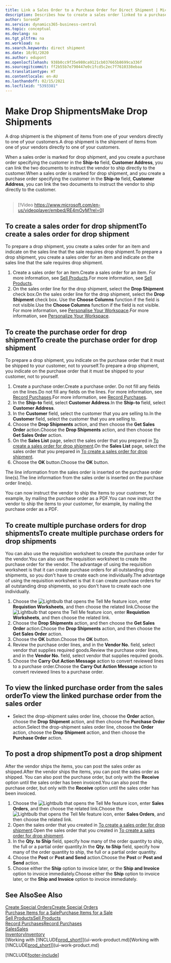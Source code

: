 ```yaml
---
title: Link a Sales Order to a Purchase Order for Direct Shipment | Microsoft Docs
description: Describes how to create a sales order linked to a purchase order to enable shipment directly from the vendor to the customer.
author: SorenGP
ms.service: dynamics365-business-central
ms.topic: conceptual
ms.devlang: na
ms.tgt_pltfrm: na
ms.workload: na
ms.search.keywords: direct shipment
ms.date: 10/01/2020
ms.author: edupont
ms.openlocfilehash: 938b0cc9f35e980ca9121cb037665b8699ca336f
ms.sourcegitcommit: ff2b55b7e790447e0c1fcd5c2ec7f7610338ebaa
ms.translationtype: HT
ms.contentlocale: en-AU
ms.lasthandoff: 02/15/2021
ms.locfileid: "5393381"
---
```

# <a name="make-drop-shipments"></a><span data-ttu-id="c3729-103">Make Drop Shipments</span><span class="sxs-lookup"><span data-stu-id="c3729-103">Make Drop Shipments</span></span>

<span data-ttu-id="c3729-104">A drop shipment is the shipment of items from one of your vendors directly to one of your customers.</span><span class="sxs-lookup"><span data-stu-id="c3729-104">A drop shipment is the shipment of items from one of your vendors directly to one of your customers.</span></span>

<span data-ttu-id="c3729-105">When a sales order is marked for drop shipment, and you create a purchase order specifying the customer in the **Ship-to** field, **Customer Address**, you can link the two documents to instruct the vendor to ship directly to the customer.</span><span class="sxs-lookup"><span data-stu-id="c3729-105">When a sales order is marked for drop shipment, and you create a purchase order specifying the customer in the **Ship-to** field, **Customer Address**, you can link the two documents to instruct the vendor to ship directly to the customer.</span></span>
<br><br>  
  
> [!Video https://www.microsoft.com/en-us/videoplayer/embed/RE4mOyM?rel=0]

## <a name="to-create-a-sales-order-for-drop-shipment"></a><span data-ttu-id="c3729-106">To create a sales order for drop shipment</span><span class="sxs-lookup"><span data-stu-id="c3729-106">To create a sales order for drop shipment</span></span>

<span data-ttu-id="c3729-107">To prepare a drop shipment, you create a sales order for an item and indicate on the sales line that the sale requires drop shipment.</span><span class="sxs-lookup"><span data-stu-id="c3729-107">To prepare a drop shipment, you create a sales order for an item and indicate on the sales line that the sale requires drop shipment.</span></span>

1. <span data-ttu-id="c3729-108">Create a sales order for an item.</span><span class="sxs-lookup"><span data-stu-id="c3729-108">Create a sales order for an item.</span></span> <span data-ttu-id="c3729-109">For more information, see [Sell Products](sales-how-sell-products.md).</span><span class="sxs-lookup"><span data-stu-id="c3729-109">For more information, see [Sell Products](sales-how-sell-products.md).</span></span>
2. <span data-ttu-id="c3729-110">On the sales order line for the drop shipment, select the **Drop Shipment** check box.</span><span class="sxs-lookup"><span data-stu-id="c3729-110">On the sales order line for the drop shipment, select the **Drop Shipment** check box.</span></span> <span data-ttu-id="c3729-111">Use the **Choose Columns** function if the field is not visible.</span><span class="sxs-lookup"><span data-stu-id="c3729-111">Use the **Choose Columns** function if the field is not visible.</span></span> <span data-ttu-id="c3729-112">For more information, see [Personalise Your Workspace](ui-personalization-user.md).</span><span class="sxs-lookup"><span data-stu-id="c3729-112">For more information, see [Personalize Your Workspace](ui-personalization-user.md).</span></span>

## <a name="to-create-the-purchase-order-for-drop-shipment"></a><span data-ttu-id="c3729-113">To create the purchase order for drop shipment</span><span class="sxs-lookup"><span data-stu-id="c3729-113">To create the purchase order for drop shipment</span></span>

<span data-ttu-id="c3729-114">To prepare a drop shipment, you indicate on the purchase order that it must be shipped to your customer, not to yourself.</span><span class="sxs-lookup"><span data-stu-id="c3729-114">To prepare a drop shipment, you indicate on the purchase order that it must be shipped to your customer, not to yourself.</span></span>

1. <span data-ttu-id="c3729-115">Create a purchase order.</span><span class="sxs-lookup"><span data-stu-id="c3729-115">Create a purchase order.</span></span> <span data-ttu-id="c3729-116">Do not fill any fields on the lines.</span><span class="sxs-lookup"><span data-stu-id="c3729-116">Do not fill any fields on the lines.</span></span> <span data-ttu-id="c3729-117">For more information, see [Record Purchases](purchasing-how-record-purchases.md).</span><span class="sxs-lookup"><span data-stu-id="c3729-117">For more information, see [Record Purchases](purchasing-how-record-purchases.md).</span></span>
2. <span data-ttu-id="c3729-118">In the **Ship-to** field, select **Customer Address**.</span><span class="sxs-lookup"><span data-stu-id="c3729-118">In the **Ship-to** field, select **Customer Address**.</span></span>
3. <span data-ttu-id="c3729-119">In the **Customer** field, select the customer that you are selling to.</span><span class="sxs-lookup"><span data-stu-id="c3729-119">In the **Customer** field, select the customer that you are selling to.</span></span>
4. <span data-ttu-id="c3729-120">Choose the **Drop Shipments** action, and then choose the **Get Sales Order** action.</span><span class="sxs-lookup"><span data-stu-id="c3729-120">Choose the **Drop Shipments** action, and then choose the **Get Sales Order** action.</span></span>
5. <span data-ttu-id="c3729-121">On the **Sales List** page, select the sales order that you prepared in [To create a sales order for drop shipment](sales-how-drop-shipment.md#to-create-a-sales-order-for-drop-shipment).</span><span class="sxs-lookup"><span data-stu-id="c3729-121">On the **Sales List** page, select the sales order that you prepared in [To create a sales order for drop shipment](sales-how-drop-shipment.md#to-create-a-sales-order-for-drop-shipment).</span></span>
6. <span data-ttu-id="c3729-122">Choose the **OK** button.</span><span class="sxs-lookup"><span data-stu-id="c3729-122">Choose the **OK** button.</span></span>

<span data-ttu-id="c3729-123">The line information from the sales order is inserted on the purchase order line(s).</span><span class="sxs-lookup"><span data-stu-id="c3729-123">The line information from the sales order is inserted on the purchase order line(s).</span></span>

<span data-ttu-id="c3729-124">You can now instruct the vendor to ship the items to your customer, for example, by mailing the purchase order as a PDF.</span><span class="sxs-lookup"><span data-stu-id="c3729-124">You can now instruct the vendor to ship the items to your customer, for example, by mailing the purchase order as a PDF.</span></span>     

## <a name="to-create-multiple-purchase-orders-for-drop-shipments"></a><span data-ttu-id="c3729-125">To create multiple purchase orders for drop shipments</span><span class="sxs-lookup"><span data-stu-id="c3729-125">To create multiple purchase orders for drop shipments</span></span>

<span data-ttu-id="c3729-126">You can also use the requisition worksheet to create the purchase order for the vendor.</span><span class="sxs-lookup"><span data-stu-id="c3729-126">You can also use the requisition worksheet to create the purchase order for the vendor.</span></span> <span data-ttu-id="c3729-127">The advantage of using the requisition worksheet is that it can create purchase orders for all outstanding drop shipments, so you don't have to create each one individually.</span><span class="sxs-lookup"><span data-stu-id="c3729-127">The advantage of using the requisition worksheet is that it can create purchase orders for all outstanding drop shipments, so you don't have to create each one individually.</span></span>

1. <span data-ttu-id="c3729-128">Choose the ![Lightbulb that opens the Tell Me feature](media/ui-search/search_small.png "Tell me what you want to do") icon, enter **Requistion Worksheets**, and then choose the related link.</span><span class="sxs-lookup"><span data-stu-id="c3729-128">Choose the ![Lightbulb that opens the Tell Me feature](media/ui-search/search_small.png "Tell me what you want to do") icon, enter **Requistion Worksheets**, and then choose the related link.</span></span>
2. <span data-ttu-id="c3729-129">Choose the **Drop Shipments** action, and then choose the **Get Sales Order** action.</span><span class="sxs-lookup"><span data-stu-id="c3729-129">Choose the **Drop Shipments** action, and then choose the **Get Sales Order** action.</span></span>
3. <span data-ttu-id="c3729-130">Choose the **OK** button.</span><span class="sxs-lookup"><span data-stu-id="c3729-130">Choose the **OK** button.</span></span>
4. <span data-ttu-id="c3729-131">Review the purchase order lines, and in the **Vendor No.** field, select vendor that supplies required goods.</span><span class="sxs-lookup"><span data-stu-id="c3729-131">Review the purchase order lines, and in the **Vendor No.** field, select vendor that supplies required goods.</span></span> 
5. <span data-ttu-id="c3729-132">Choose the **Carry Out Action Message** action to convert reviewed lines to a purchase order.</span><span class="sxs-lookup"><span data-stu-id="c3729-132">Choose the **Carry Out Action Message** action to convert reviewed lines to a purchase order.</span></span>

## <a name="to-view-the-linked-purchase-order-from-the-sales-order"></a><span data-ttu-id="c3729-133">To view the linked purchase order from the sales order</span><span class="sxs-lookup"><span data-stu-id="c3729-133">To view the linked purchase order from the sales order</span></span>

* <span data-ttu-id="c3729-134">Select the drop-shipment sales order line, choose the **Order** action, choose the **Drop Shipment** action, and then choose the **Purchase Order** action.</span><span class="sxs-lookup"><span data-stu-id="c3729-134">Select the drop-shipment sales order line, choose the **Order** action, choose the **Drop Shipment** action, and then choose the **Purchase Order** action.</span></span>

## <a name="to-post-a-drop-shipment"></a><span data-ttu-id="c3729-135">To post a drop shipment</span><span class="sxs-lookup"><span data-stu-id="c3729-135">To post a drop shipment</span></span>

<span data-ttu-id="c3729-136">After the vendor ships the items, you can post the sales order as shipped.</span><span class="sxs-lookup"><span data-stu-id="c3729-136">After the vendor ships the items, you can post the sales order as shipped.</span></span> <span data-ttu-id="c3729-137">You can also post the purchase order, but only with the **Receive** option until the sales order has been invoiced.</span><span class="sxs-lookup"><span data-stu-id="c3729-137">You can also post the purchase order, but only with the **Receive** option until the sales order has been invoiced.</span></span>

1. <span data-ttu-id="c3729-138">Choose the ![Lightbulb that opens the Tell Me feature](media/ui-search/search_small.png "Tell me what you want to do") icon, enter **Sales Orders**, and then choose the related link.</span><span class="sxs-lookup"><span data-stu-id="c3729-138">Choose the ![Lightbulb that opens the Tell Me feature](media/ui-search/search_small.png "Tell me what you want to do") icon, enter **Sales Orders**, and then choose the related link.</span></span>
2. <span data-ttu-id="c3729-139">Open the sales order that you created in [To create a sales order for drop shipment](#to-create-a-sales-order-for-drop-shipment).</span><span class="sxs-lookup"><span data-stu-id="c3729-139">Open the sales order that you created in [To create a sales order for drop shipment](#to-create-a-sales-order-for-drop-shipment).</span></span>
3. <span data-ttu-id="c3729-140">In the **Qty. to Ship** field, specify how many of the order quantity to ship, the full or a partial order quantity.</span><span class="sxs-lookup"><span data-stu-id="c3729-140">In the **Qty. to Ship** field, specify how many of the order quantity to ship, the full or a partial order quantity.</span></span>
4. <span data-ttu-id="c3729-141">Choose the **Post** or **Post and Send** action.</span><span class="sxs-lookup"><span data-stu-id="c3729-141">Choose the **Post** or **Post and Send** action.</span></span>
5. <span data-ttu-id="c3729-142">Choose either the **Ship** option to invoice later, or the **Ship and Invoice** option to invoice immediately.</span><span class="sxs-lookup"><span data-stu-id="c3729-142">Choose either the **Ship** option to invoice later, or the **Ship and Invoice** option to invoice immediately.</span></span>

## <a name="see-also"></a><span data-ttu-id="c3729-143">See Also</span><span class="sxs-lookup"><span data-stu-id="c3729-143">See Also</span></span>

[<span data-ttu-id="c3729-144">Create Special Orders</span><span class="sxs-lookup"><span data-stu-id="c3729-144">Create Special Orders</span></span>](sales-how-to-create-special-orders.md)  
[<span data-ttu-id="c3729-145">Purchase Items for a Sale</span><span class="sxs-lookup"><span data-stu-id="c3729-145">Purchase Items for a Sale</span></span>](purchasing-how-purchase-products-sale.md)  
[<span data-ttu-id="c3729-146">Sell Products</span><span class="sxs-lookup"><span data-stu-id="c3729-146">Sell Products</span></span>](sales-how-sell-products.md)  
[<span data-ttu-id="c3729-147">Record Purchases</span><span class="sxs-lookup"><span data-stu-id="c3729-147">Record Purchases</span></span>](purchasing-how-record-purchases.md)  
[<span data-ttu-id="c3729-148">Sales</span><span class="sxs-lookup"><span data-stu-id="c3729-148">Sales</span></span>](sales-manage-sales.md)  
[<span data-ttu-id="c3729-149">Inventory</span><span class="sxs-lookup"><span data-stu-id="c3729-149">Inventory</span></span>](inventory-manage-inventory.md)  
<span data-ttu-id="c3729-150">[Working with [!INCLUDE[prod_short](includes/prod_short.md)]](ui-work-product.md)</span><span class="sxs-lookup"><span data-stu-id="c3729-150">[Working with [!INCLUDE[prod_short](includes/prod_short.md)]](ui-work-product.md)</span></span>


[!INCLUDE[footer-include](includes/footer-banner.md)]